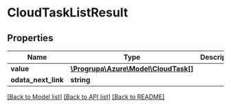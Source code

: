 # CloudTaskListResult

## Properties
Name | Type | Description | Notes
------------ | ------------- | ------------- | -------------
**value** | [**\Progrupa\Azure\Model\CloudTask[]**](CloudTask.md) |  | [optional] 
**odata_next_link** | **string** |  | [optional] 

[[Back to Model list]](../README.md#documentation-for-models) [[Back to API list]](../README.md#documentation-for-api-endpoints) [[Back to README]](../README.md)


